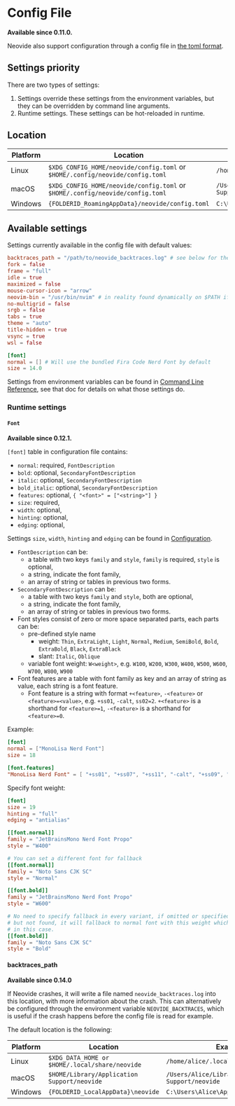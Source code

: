 # Config File

**Available since 0.11.0.**

Neovide also support configuration through a config file in [the toml format](https://toml.io).

## Settings priority

There are two types of settings:

1. Settings override these settings from the environment variables, but they can be overridden
   by command line arguments.
2. Runtime settings. These settings can be hot-reloaded in runtime.

## Location

| Platform | Location                                                                      | Example                                                        |
| -------- | ----------------------------------------------------------------------------- | -------------------------------------------------------------- |
| Linux    | `$XDG_CONFIG_HOME/neovide/config.toml` or `$HOME/.config/neovide/config.toml` | `/home/alice/.config/neovide/config.toml`                      |
| macOS    | `$XDG_CONFIG_HOME/neovide/config.toml` or `$HOME/.config/neovide/config.toml` | `/Users/Alice/Library/Application Support/neovide/config.toml` |
| Windows  | `{FOLDERID_RoamingAppData}/neovide/config.toml`                               | `C:\Users\Alice\AppData\Roaming/neovide/config.toml`           |

## Available settings

Settings currently available in the config file with default values:

```toml
backtraces_path = "/path/to/neovide_backtraces.log" # see below for the default platform specific location
fork = false
frame = "full"
idle = true
maximized = false
mouse-cursor-icon = "arrow"
neovim-bin = "/usr/bin/nvim" # in reality found dynamically on $PATH if unset
no-multigrid = false
srgb = false
tabs = true
theme = "auto"
title-hidden = true
vsync = true
wsl = false

[font]
normal = [] # Will use the bundled Fira Code Nerd Font by default
size = 14.0
```

Settings from environment variables can be found in [Command Line Reference](command-line-reference.md),
see that doc for details on what those settings do.

### Runtime settings

#### `Font`

**Available since 0.12.1.**

`[font]` table in configuration file contains:

- `normal`: required, `FontDescription`
- `bold`: optional, `SecondaryFontDescription`
- `italic`: optional, `SecondaryFontDescription`
- `bold_italic`: optional, `SecondaryFontDescription`
- `features`: optional, `{ "<font>" = ["<string>"] }`
- `size`: required,
- `width`: optional,
- `hinting`: optional,
- `edging`: optional,

Settings `size`, `width`, `hinting` and `edging` can be found in
[Configuration](configuration.md).

- `FontDescription` can be:
  - a table with two keys `family` and `style`, `family` is required, `style` is optional,
  - a string, indicate the font family,
  - an array of string or tables in previous two forms.
- `SecondaryFontDescription` can be:
  - a table with two keys `family` and `style`, both are optional,
  - a string, indicate the font family,
  - an array of string or tables in previous two forms.
- Font styles consist of zero or more space separated parts, each parts can be:
  - pre-defined style name
    - weight: `Thin`, `ExtraLight`, `Light`, `Normal`, `Medium`, `SemiBold`, `Bold`,
      `ExtraBold`, `Black`, `ExtraBlack`
    - slant: `Italic`, `Oblique`
  - variable font weight: `W<weight>`, e.g. `W100`, `W200`, `W300`, `W400`, `W500`, `W600`,
    `W700`, `W800`, `W900`
- Font features are a table with font family as key and an array of string as value, each
  string is a font feature.
  - Font feature is a string with format `+<feature>`, `-<feature>` or `<feature>=<value>`,
    e.g. `+ss01`, `-calt`, `ss02=2`. `+<feature>` is a shorthand for `<feature>=1`,
    `-<feature>` is a shorthand for `<feature>=0`.

Example:

```toml
[font]
normal = ["MonoLisa Nerd Font"]
size = 18

[font.features]
"MonoLisa Nerd Font" = [ "+ss01", "+ss07", "+ss11", "-calt", "+ss09", "+ss02", "+ss14" ]
```

Specify font weight:

```toml
[font]
size = 19
hinting = "full"
edging = "antialias"

[[font.normal]]
family = "JetBrainsMono Nerd Font Propo"
style = "W400"

# You can set a different font for fallback
[[font.normal]]
family = "Noto Sans CJK SC"
style = "Normal"

[[font.bold]]
family = "JetBrainsMono Nerd Font Propo"
style = "W600"

# No need to specify fallback in every variant, if omitted or specified here
# but not found, it will fallback to normal font with this weight which is bold
# in this case.
[[font.bold]]
family = "Noto Sans CJK SC"
style = "Bold"
```

#### backtraces_path

**Available since 0.14.0**

If Neovide crashes, it will write a file named `neovide_backtraces.log` into
this location, with more information about the crash. This can alternatively be
configured through the environment variable `NEOVIDE_BACKTRACES`, which is
useful if the crash happens before the config file is read for example.

The default location is the following:

| Platform | Location                                       | Example                                            |
| -------- | ---------------------------------------------- | -------------------------------------------------- |
| Linux    | `$XDG_DATA_HOME or $HOME/.local/share/neovide` | `/home/alice/.local/share/neovide`                 |
| macOS    | `$HOME/Library/Application Support/neovide`    | `/Users/Alice/Library/Application Support/neovide` |
| Windows  | `{FOLDERID_LocalAppData}\neovide`              | `C:\Users\Alice\AppData\Local\neovide`             |
